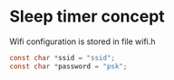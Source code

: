 # Sleep timer concept

Wifi configuration is stored in file wifi.h
```C
const char *ssid = "ssid";
const char *password = "psk";
```
